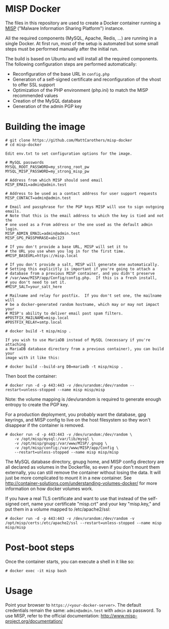 MISP Docker
===========

The files in this repository are used to create a Docker container running a [MISP](http://www.misp-project.org) ("Malware Information Sharing Platform") instance.

All the required components (MySQL, Apache, Redis, ...) are running in a single Docker. At first run, most of the setup is automated but some small steps must be performed manually after the initial run.

The build is based on Ubuntu and will install all the required components. The following configuration steps are performed automatically:
* Reconfiguration of the base URL in `config.php`
* Generation of a self-signed certificate and reconfiguration of the vhost to offer SSL support
* Optimization of the PHP environment (php.ini) to match the MISP recommended values
* Creation of the MySQL database
* Generation of the admin PGP key

# Building the image

```
# git clone https://github.com/MattCarothers/misp-docker
# cd misp-docker

Edit env.txt to set configuration options for the image.

# MySQL passwords
MYSQL_ROOT_PASSWORD=my_strong_root_pw
MYSQL_MISP_PASSWORD=my_strong_misp_pw

# Address from which MISP should send email
MISP_EMAIL=admin@admin.test

# Address to be used as a contact address for user support requests
MISP_CONTACT=admin@admin.test

# Email and passphrase for the PGP keys MISP will use to sign outgoing emails.
# Note that this is the email address to which the key is tied and not the
# one used as a From address or the one used as the default admin login.
MISP_ADMIN_EMAIL=admin@admin.test
MISP_GPG_PASSPHRASE=abc123

# If you don't provide a base URL, MISP will set it to
# the URL you use when you log in for the first time.
#MISP_BASEURL=https://misp.local

# If you don't provide a salt, MISP will generate one automatically.
# Setting this explicitly is important if you're going to attach a
# database from a previous MISP container, and you didn't preserve
# /var/www/MISP/app/Config/config.php.  If this is a fresh install,
# you don't need to set it.
#MISP_SALT=your_salt_here

# Mailname and relay for postfix.  If you don't set one, the mailname will
# be a docker-generated random hostname, which may or may not impact your
# MISP's ability to deliver email past spam filters.
#POSTFIX_MAILNAME=misp.local
#POSTFIX_RELAY=smtp.local

# docker build -t misp/misp .

If you wish to use MariaDB instead of MySQL (necessary if you're attaching
a MariaDB database directory from a previous container), you can build your
image with it like this:

# docker build --build-arg DB=mariadb -t misp/misp .
```

Then boot the container:
```
# docker run -d -p 443:443 -v /dev/urandom:/dev/random --restart=unless-stopped --name misp misp/misp
```

Note: the volume mapping is /dev/urandom is required to generate enough entropy to create the PGP key.

For a production deployment, you probably want the database, gpg keyrings, and MISP config to live on the host filesystem so they won't disappear if the container is removed.
```
# docker run -d -p 443:443 -v /dev/urandom:/dev/random \
	-v /opt/misp/mysql:/var/lib/mysql \
	-v /opt/misp/gnupg:/var/www/MISP/.gnupg \
	-v /opt/misp/config:/var/www/MISP/app/Config \
	--restart=unless-stopped --name misp misp/misp
```

The MySQL database directory, gnupg home, and MISP config directory are all declared as volumes in the Dockerfile, so even if you don't mount them externally, you can still remove the container without losing the data.  It will just be more complicated to mount it in a new container.  See http://container-solutions.com/understanding-volumes-docker/ for more information on how docker volumes work.

If you have a real TLS certificate and want to use that instead of the self-signed cert, name your certificate "misp.crt" and your key "misp.key," and put them in a volume mapped to /etc/apache2/ssl:
```
# docker run -d -p 443:443 -v /dev/urandom:/dev/random -v /opt/misp/certs:/etc/apache2/ssl --restart=unless-stopped --name misp misp/misp
```

# Post-boot steps

Once the container starts, you can execute a shell in it like so:
```
# docker exec -it misp bash
```

# Usage

Point your browser to `https://<your-docker-server>`. The default credentials remain the same:  `admin@admin.test` with `admin` as password.
To use MISP, refer to the official documentation: http://www.misp-project.org/documentation/
